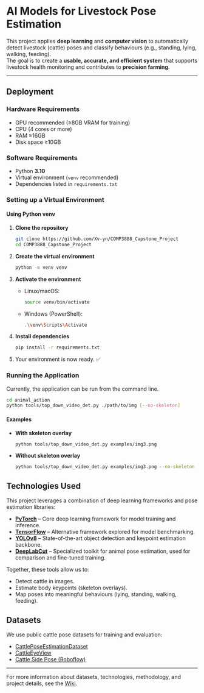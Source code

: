 # AI Models for Livestock Pose Estimation

This project applies **deep learning** and **computer vision** to automatically detect livestock (cattle) poses and classify behaviours (e.g., standing, lying, walking, feeding).  
The goal is to create a **usable, accurate, and efficient system** that supports livestock health monitoring and contributes to **precision farming**.

---

## Deployment

### Hardware Requirements
- GPU recommended (≥8GB VRAM for training)  
- CPU (4 cores or more)  
- RAM ≥16GB  
- Disk space ≥10GB  

### Software Requirements
- Python **3.10**  
- Virtual environment (`venv` recommended)  
- Dependencies listed in `requirements.txt`  

### Setting up a Virtual Environment

#### Using Python venv

1. **Clone the repository**
   ```bash
   git clone https://github.com/Xv-yn/COMP3888_Capstone_Project
   cd COMP3888_Capstone_Project
   ```

2. **Create the virtual environment**
   ```bash
   python -m venv venv
   ```

3. **Activate the environment**
   - Linux/macOS:
     ```bash
     source venv/bin/activate
     ```
   - Windows (PowerShell):
     ```bash
     .\venv\Scripts\Activate
     ```

4. **Install dependencies**
   ```bash
   pip install -r requirements.txt
   ```

5. Your environment is now ready. ✅


### Running the Application

Currently, the application can be run from the command line.

```bash
cd animal_action
python tools/top_down_video_det.py ./path/to/img [--no-skeleton]
```

#### Examples
- **With skeleton overlay**
  ```bash
  python tools/top_down_video_det.py examples/img3.png
  ```

- **Without skeleton overlay**
  ```bash
  python tools/top_down_video_det.py examples/img3.png --no-skeleton
  ```

## Technologies Used
This project leverages a combination of deep learning frameworks and pose estimation libraries:  

- **[PyTorch](https://pytorch.org/)** – Core deep learning framework for model training and inference.  
- **[TensorFlow](https://www.tensorflow.org/)** – Alternative framework explored for model benchmarking.  
- **[YOLOv8](https://github.com/ultralytics/ultralytics)** – State-of-the-art object detection and keypoint estimation backbone.  
- **[DeepLabCut](https://github.com/DeepLabCut/DeepLabCut)** – Specialized toolkit for animal pose estimation, used for comparison and fine-tuned training.  

Together, these tools allow us to:  
- Detect cattle in images.  
- Estimate body keypoints (skeleton overlays).  
- Map poses into meaningful behaviours (lying, standing, walking, feeding).  

##  Datasets
We use public cattle pose datasets for training and evaluation:
- [CattlePoseEstimationDataset](https://huggingface.co/datasets/gtsaidata/CattlePoseEstimationDataset)  
- [CattleEyeView](https://github.com/AnimalEyeQ/CattleEyeView)  
- [Cattle Side Pose (Roboflow)](https://universe.roboflow.com/shi-wei-hao/cattle_side_pose/dataset/2)  

---    

For more information about datasets, technologies, methodology, and project details, see the [Wiki](https://github.com/Xv-yn/COMP3888_Capstone_Project/wiki).  

